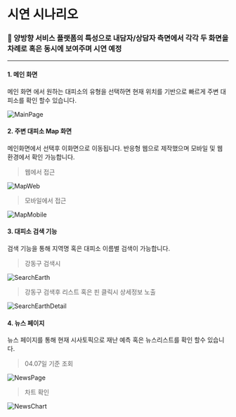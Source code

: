 # 시연 시나리오

### 📌 양방향 서비스 플랫폼의 특성으로 내담자/상담자 측면에서 각각 두 화면을 차례로 혹은 동시에 보여주며 시연 예정

------



#### 1. 메인 화면

메인 화면 에서 원하는 대피소의 유형을 선택하면 현재 위치를 기반으로 빠르게 주변 대피소를 확인 할수 있습니다.

![MainPage](./ScenarioImg/MainPage.PNG)



#### 2. 주변 대피소 Map 화면 

메인화면에서 선택후 이화면으로 이동됩니다. 반응형 웹으로 제작했으며 모바일 및 웹 환경에서 확인 가능합니다.

> 웹에서 접근

![MapWeb](./ScenarioImg/MapWeb.PNG)

> 모바일에서 접근

![MapMobile](./ScenarioImg/MapMobile.PNG)

#### 3. 대피소 검색 기능

검색 기능을 통해 지역명 혹은 대피소 이름별 검색이 가능합니다.

> 강동구 검색시 

![SearchEarth](./ScenarioImg/SearchEarth.PNG)

> 강동구 검색후 리스트 혹은 핀 클릭시 상세정보 노출

![SearchEarthDetail](./ScenarioImg/SearchEarthDetail.PNG)

#### 4. 뉴스 페이지 

뉴스 페이지를 통해 현재 시사토픽으로 재난 예측 혹은 뉴스리스트를 확인 할수 있습니다. 

> 04.07일 기준 조회

![NewsPage](./ScenarioImg/NewsPage.PNG)

> 차트 확인

![NewsChart](./ScenarioImg/NewsChart.PNG)
